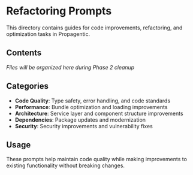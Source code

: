 # Refactoring Prompts

This directory contains guides for code improvements, refactoring, and optimization tasks in Propagentic.

## Contents

*Files will be organized here during Phase 2 cleanup*

## Categories

- **Code Quality**: Type safety, error handling, and code standards
- **Performance**: Bundle optimization and loading improvements
- **Architecture**: Service layer and component structure improvements
- **Dependencies**: Package updates and modernization
- **Security**: Security improvements and vulnerability fixes

## Usage

These prompts help maintain code quality while making improvements to existing functionality without breaking changes. 